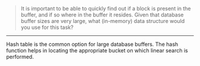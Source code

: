 > It is important to be able to quickly find out if a block is present in the buffer, 
> and if so where in the buffer it resides. Given that database buffer sizes are very 
> large, what (in-memory) data structure would you use for this task? 

--------------------------------

Hash table is the common option for large database buffers. The hash function helps 
in locating the appropriate bucket on which linear search is performed. 